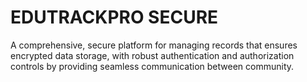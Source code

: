 # EDUTRACKPRO SECURE

A comprehensive, secure platform for managing records that ensures encrypted data storage, with robust authentication and authorization controls by providing seamless communication between community.

